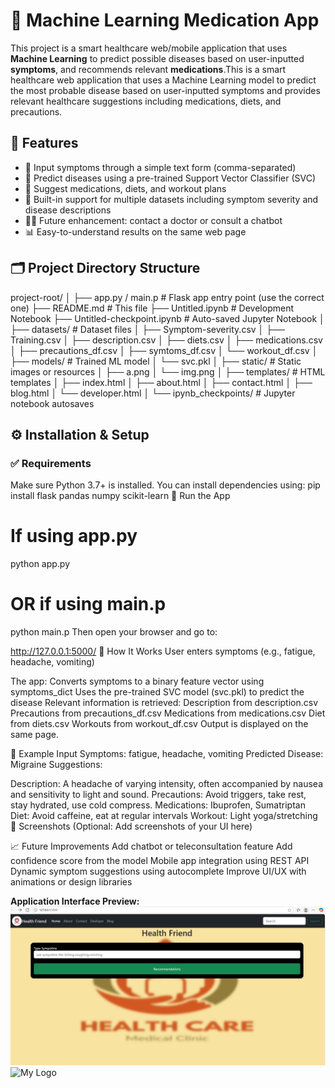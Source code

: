 # 💊 Machine Learning Medication App

This project is a smart healthcare web/mobile application that uses **Machine Learning** to predict possible diseases based on user-inputted **symptoms**, and recommends relevant **medications**.This is a smart healthcare web application that uses a Machine Learning model to predict the most probable disease based on user-inputted symptoms and provides relevant healthcare suggestions including medications, diets, and precautions.

## 🌟 Features

- 🤒 Input symptoms through a simple text form (comma-separated)
- 🧬 Predict diseases using a pre-trained Support Vector Classifier (SVC)
- 💊 Suggest medications, diets, and workout plans
- 🔐 Built-in support for multiple datasets including symptom severity and disease descriptions
- 👨‍⚕️ Future enhancement: contact a doctor or consult a chatbot
- 📊 Easy-to-understand results on the same web page

## 🗂 Project Directory Structure

project-root/
│
├── app.py / main.p # Flask app entry point (use the correct one)
├── README.md # This file
├── Untitled.ipynb # Development Notebook
├── Untitled-checkpoint.ipynb # Auto-saved Jupyter Notebook
│
├── datasets/ # Dataset files
│ ├── Symptom-severity.csv
│ ├── Training.csv
│ ├── description.csv
│ ├── diets.csv
│ ├── medications.csv
│ ├── precautions_df.csv
│ ├── symtoms_df.csv
│ └── workout_df.csv
│
├── models/ # Trained ML model
│ └── svc.pkl
│
├── static/ # Static images or resources
│ ├── a.png
│ └── img.png
│
├── templates/ # HTML templates
│ ├── index.html
│ ├── about.html
│ ├── contact.html
│ ├── blog.html
│ └── developer.html
│
└── ipynb_checkpoints/ # Jupyter notebook autosaves

## ⚙️ Installation & Setup

### ✅ Requirements

Make sure Python 3.7+ is installed. You can install dependencies using:
pip install flask pandas numpy scikit-learn
🚀 Run the App

# If using app.py
python app.py

# OR if using main.p
python main.p
Then open your browser and go to:

http://127.0.0.1:5000/
🧠 How It Works
User enters symptoms (e.g., fatigue, headache, vomiting)

The app:
Converts symptoms to a binary feature vector using symptoms_dict
Uses the pre-trained SVC model (svc.pkl) to predict the disease
Relevant information is retrieved:
Description from description.csv
Precautions from precautions_df.csv
Medications from medications.csv
Diet from diets.csv
Workouts from workout_df.csv
Output is displayed on the same page.

🔮 Example Input
Symptoms: fatigue, headache, vomiting
Predicted Disease: Migraine
Suggestions:

Description: A headache of varying intensity, often accompanied by nausea and sensitivity to light and sound.
Precautions: Avoid triggers, take rest, stay hydrated, use cold compress.
Medications: Ibuprofen, Sumatriptan
Diet: Avoid caffeine, eat at regular intervals
Workout: Light yoga/stretching
📸 Screenshots
(Optional: Add screenshots of your UI here)

📈 Future Improvements
Add chatbot or teleconsultation feature
Add confidence score from the model
Mobile app integration using REST API
Dynamic symptom suggestions using autocomplete
Improve UI/UX with animations or design libraries

**Application Interface Preview:**
![My Logo](https://github.com/Rachana16-2004/Medication-Machine-Learning/blob/main/Screenshot%202025-07-11%20183757.png?raw=true)
![My Logo]()
